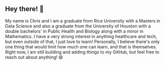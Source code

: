 ## Hey there! 👋

My name is Chris and I am a graduate from Rice University with a Masters in Data Science and also a graduate from the University of Houston with a double bachelors' in Public Health and Biology along with a minor in Mathematics. I have a very strong interest in anything healthcare and tech, but even outside of that, I just love to learn! Personally, I believe there's only one thing that would limit how much one can learn, and that is themselves. Right now, I am still building and adding things to my GitHub, but feel free to reach out about anything! 😄
<!--
**captainkeemo/captainkeemo** is a ✨ _special_ ✨ repository because its `README.md` (this file) appears on your GitHub profile.

Here are some ideas to get you started:

- 🔭 I’m currently working on ...
- 🌱 I’m currently learning ...
- 👯 I’m looking to collaborate on ...
- 🤔 I’m looking for help with ...
- 💬 Ask me about ...
- 📫 How to reach me: ...
- 😄 Pronouns: ...
- ⚡ Fun fact: ...
-->
